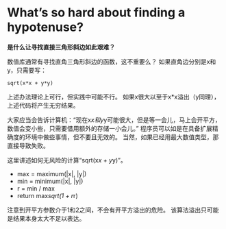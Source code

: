 # What’s so hard about finding a hypotenuse?
**是什么让寻找直接三角形斜边如此艰难？**

数值库通常有寻找直角三角形斜边的函数，这不重要么？
如果直角边分别是x和y，只需要写：

```
sqrt(x*x + y*y)
```

上述办法理论上可行，但实践中可能不行。
如果x很大以至于x*x溢出（y同理），上述代码将产生无穷结果。

大家应当会告诉计算机：“现在x*x和y*y可能很大，但是等一会儿，马上会开平方，数值会变小些，只需要借用额外的存储一小会儿。”
程序员可以如是在具备扩展精确度的环境中做些事情，但不要且无效的。
当然，如果已经用最大数值类型，那直接导致失败。

这里讲述如何无风险的计算“sqrt(x*x + y*y)”。

- max = maximum(|x|, |y|)
- min = minimum(|x|, |y|)
- r = min / max
- return max*sqrt(1 + r*r)

注意到开平方参数介于1和2之间，不会有开平方溢出的危险。
该算法溢出只可能是结果本身太大不足以表达。
